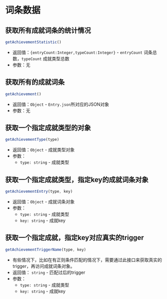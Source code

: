 # 词条数据



## 获取所有成就词条的统计情况

```javascript
getAchievementStatistic()
```

- 返回值：`{entryCount:Integer,typeCount:Integer}` - `entryCount` 词条总数，`typeCount` 成就类型总数
- 参数：无



## 获取所有的成就词条

```javascript
getAchievement()
```

- 返回值：`Object`  - `Entry.json`所对应的JSON对象
- 参数：无



## 获取一个指定成就类型的对象

```javascript
getAchievementType(type)
```

- 返回值：`Object` - 成就类型对象
- 参数：
    - `type: string` - 成就类型



## 获取一个指定成就类型，指定key的成就词条对象

```javascript
getAchievementEntry(type, key)
```

- 返回值：`Object` - 成就词条对象
- 参数：
    - `type: string` - 成就类型
    - `key: string`  - 成就key

## 获取一个指定成就，指定key对应真实的trigger

```javascript
getAchievementTriggerName(type, key)
```

- 有些情况下，比如在有正则条件匹配的情况下，需要通过此接口来获取真实的trigger，再访问成就词条对象。
- 返回值： `string` - 匹配过后的trigger
- 参数：
    - `type: string` - 成就类型
    - `key: string`  - 成就key